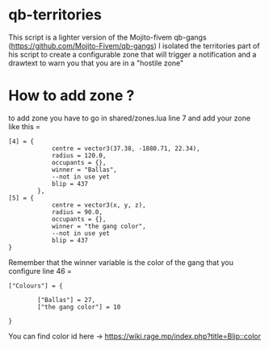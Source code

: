 # qb-territories
This script is a lighter version of the Mojito-fivem qb-gangs (https://github.com/Mojito-Fivem/qb-gangs)
I isolated the territories part of his script to create a configurable zone
that will trigger a notification and a drawtext to warn you that you are in a "hostile zone"

# How to add zone ?

to add zone you have to go in shared/zones.lua line 7 and add your zone like this =
```
[4] = {
            centre = vector3(37.38, -1880.71, 22.34),
            radius = 120.0,
            occupants = {},
            winner = "Ballas",
            --not in use yet
            blip = 437
        },
[5] = {
            centre = vector3(x, y, z),
            radius = 90.0,
            occupants = {},
            winner = "the gang color",
            --not in use yet
            blip = 437
}
```

Remember that the winner variable is the color of the gang that you configure line 46 =

```
["Colours"] = {

        ["Ballas"] = 27,
        ["the gang color"] = 10

}
```
You can find color id here -> https://wiki.rage.mp/index.php?title=Blip::color

